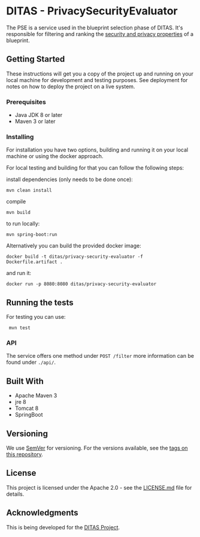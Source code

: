 # DITAS - PrivacySecurityEvaluator
The PSE is a service used in the blueprint selection phase of DITAS. It's responsible for filtering and ranking the [security and privacy properties](https://docs.google.com/document/d/1DrXVIkNJstshpFowviK1szww5F9Q-O6KeGvLZ5Kjdvk) of a blueprint.


## Getting Started

These instructions will get you a copy of the project up and running on your local machine for development and testing purposes. See deployment for notes on how to deploy the project on a live system.

### Prerequisites
 * Java JDK 8 or later
 * Maven 3 or later

### Installing

For installation you have two options, building and running it on your local machine or using the docker approach.

For local testing and building for that you can follow the following steps:

install dependencies (only needs to be done once):

```
mvn clean install

```

compile
```
mvn build
```

to run locally:
```
mvn spring-boot:run
```

Alternatively you can build the provided docker image:
```
docker build -t ditas/privacy-security-evaluator -f Dockerfile.artifact .
```

and run it:
```
docker run -p 8080:8080 ditas/privacy-security-evaluator
```

## Running the tests

For testing you can use:
```
 mvn test
```


### API
The service offers one method under ``POST /filter`` more information can be found under ``./api/``. 

## Built With


* Apache Maven 3
* jre 8 
* Tomcat 8
* SpringBoot



## Versioning

We use [SemVer](http://semver.org/) for versioning. For the versions available, see the [tags on this repository](https://github.com/your/project/tags). 

## License

This project is licensed under the Apache 2.0 - see the [LICENSE.md](LICENSE.md) file for details.

## Acknowledgments

This is being developed for the [DITAS Project](https://www.ditas-project.eu/).